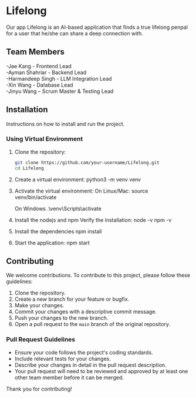 # Lifelong

Our app Lifelong is an AI-based application that finds a true lifelong penpal for a user that he/she can share a deep connection with.

## Team Members

-Jae Kang - Frontend Lead  
-Ayman Shahriar - Backend Lead  
-Harmandeep Singh - LLM Integration Lead  
-Xin Wang - Database Lead  
-Jinyu Wang – Scrum Master & Testing Lead

## Installation

Instructions on how to install and run the project.

### Using Virtual Environment

1. Clone the repository:

   ```bash
   git clone https://github.com/your-username/Lifelong.git
   cd Lifelong

   ```

2. Create a virtual environment:
   python3 -m venv venv

3. Activate the virtual environment:
   On Linux/Mac:
   source venv/bin/activate

   On Windows
   .\venv\Scripts\activate

4. Install the nodejs and npm
    Verify the installation:
        node -v
        npm -v

5.  Install the dependencies
    npm install

6. Start the application:
    npm start
## Contributing

We welcome contributions. To contribute to this project, please follow these guidelines:

1. Clone the repository.
2. Create a new branch for your feature or bugfix.
3. Make your changes.
4. Commit your changes with a descriptive commit message.
5. Push your changes to the new branch.
6. Open a pull request to the `main` branch of the original repository.

### Pull Request Guidelines

- Ensure your code follows the project's coding standards.
- Include relevant tests for your changes.
- Describe your changes in detail in the pull request description.
- Your pull request will need to be reviewed and approved by at least one other team member before it can be merged.

Thank you for contributing!
